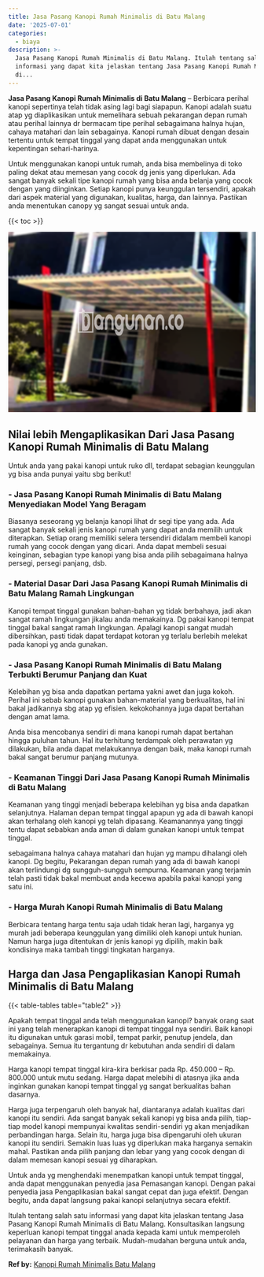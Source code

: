 ```yaml
---
title: Jasa Pasang Kanopi Rumah Minimalis di Batu Malang
date: '2025-07-01'
categories:
  - biaya
description: >-
  Jasa Pasang Kanopi Rumah Minimalis di Batu Malang. Itulah tentang salah satu
  informasi yang dapat kita jelaskan tentang Jasa Pasang Kanopi Rumah Minimalis
  di...
---
```


**Jasa Pasang Kanopi Rumah Minimalis di Batu Malang** – Berbicara perihal kanopi sepertinya telah tidak asing lagi bagi siapapun. Kanopi adalah suatu atap yg diaplikasikan untuk memelihara sebuah pekarangan depan rumah atau perihal lainnya dr bermacam tipe perihal sebagaimana halnya hujan, cahaya matahari dan lain sebagainya. Kanopi rumah dibuat dengan desain tertentu untuk tempat tinggal yang dapat anda menggunakan untuk kepentingan sehari-harinya.

Untuk menggunakan kanopi untuk rumah, anda bisa membelinya di toko paling dekat atau memesan yang cocok dg jenis yang diperlukan. Ada sangat banyak sekali tipe kanopi rumah yang bisa anda belanja yang cocok dengan yang diinginkan. Setiap kanopi punya keunggulan tersendiri, apakah dari aspek material yang digunakan, kualitas, harga, dan lainnya. Pastikan anda menentukan canopy yg sangat sesuai untuk anda.

{{< toc >}}

![Jasa Pasang Kanopi Rumah Minimalis di Batu Malang](/images/harga-kanopi-minimalis-70.png)

## Nilai lebih Mengaplikasikan Dari Jasa Pasang Kanopi Rumah Minimalis di Batu Malang

Untuk anda yang pakai kanopi untuk ruko dll, terdapat sebagian keunggulan yg bisa anda punyai yaitu sbg berikut!

### \- Jasa Pasang Kanopi Rumah Minimalis di Batu Malang Menyediakan Model Yang Beragam

Biasanya seseorang yg belanja kanopi lihat dr segi tipe yang ada. Ada sangat banyak sekali jenis kanopi rumah yang dapat anda memilih untuk diterapkan. Setiap orang memiliki selera tersendiri didalam membeli kanopi rumah yang cocok dengan yang dicari. Anda dapat membeli sesuai keinginan, sebagian type kanopi yang bisa anda pilih sebagaimana halnya persegi, persegi panjang, dsb.

### \- Material Dasar Dari Jasa Pasang Kanopi Rumah Minimalis di Batu Malang Ramah Lingkungan

Kanopi tempat tinggal gunakan bahan-bahan yg tidak berbahaya, jadi akan sangat ramah lingkungan jikalau anda memakainya. Dg pakai kanopi tempat tinggal bakal sangat ramah lingkungan. Apalagi kanopi sangat mudah dibersihkan, pasti tidak dapat terdapat kotoran yg terlalu berlebih melekat pada kanopi yg anda gunakan.

### \- Jasa Pasang Kanopi Rumah Minimalis di Batu Malang Terbukti Berumur Panjang dan Kuat

Kelebihan yg bisa anda dapatkan pertama yakni awet dan juga kokoh. Perihal ini sebab kanopi gunakan bahan-material yang berkualitas, hal ini bakal jadikannya sbg atap yg efisien. kekokohannya juga dapat bertahan dengan amat lama.

Anda bisa mencobanya sendiri di mana kanopi rumah dapat bertahan hingga puluhan tahun. Hal itu terhitung terdampak oleh perawatan yg dilakukan, bila anda dapat melakukannya dengan baik, maka kanopi rumah bakal sangat berumur panjang mutunya.

### \- Keamanan Tinggi Dari Jasa Pasang Kanopi Rumah Minimalis di Batu Malang

Keamanan yang tinggi menjadi beberapa kelebihan yg bisa anda dapatkan selanjutnya. Halaman depan tempat tinggal apapun yg ada di bawah kanopi akan terhalang oleh kanopi yg telah dipasang. Keamanannya yang tinggi tentu dapat sebabkan anda aman di dalam gunakan kanopi untuk tempat tinggal.

sebagaimana halnya cahaya matahari dan hujan yg mampu dihalangi oleh kanopi. Dg begitu, Pekarangan depan rumah yang ada di bawah kanopi akan terlindungi dg sungguh-sungguh sempurna. Keamanan yang terjamin telah pasti tidak bakal membuat anda kecewa apabila pakai kanopi yang satu ini.

### \- Harga Murah Kanopi Rumah Minimalis di Batu Malang

Berbicara tentang harga tentu saja udah tidak heran lagi, harganya yg murah jadi beberapa keunggulan yang dimiliki oleh kanopi untuk hunian. Namun harga juga ditentukan dr jenis kanopi yg dipilih, makin baik kondisinya maka tambah tinggi tingkatan harganya.

## Harga dan Jasa Pengaplikasian Kanopi Rumah Minimalis di Batu Malang

{{< table-tables table="table2" >}}

Apakah tempat tinggal anda telah menggunakan kanopi? banyak orang saat ini yang telah menerapkan kanopi di tempat tinggal nya sendiri. Baik kanopi itu digunakan untuk garasi mobil, tempat parkir, penutup jendela, dan sebagainya. Semua itu tergantung dr kebutuhan anda sendiri di dalam memakainya.

Harga kanopi tempat tinggal kira-kira berkisar pada Rp. 450.000 – Rp. 800.000 untuk mutu sedang. Harga dapat melebihi di atasnya jika anda inginkan gunakan kanopi tempat tinggal yg sangat berkualitas bahan dasarnya.

Harga juga terpengaruh oleh banyak hal, diantaranya adalah kualitas dari kanopi itu sendiri. Ada sangat banyak sekali kanopi yg bisa anda pilih, tiap-tiap model kanopi mempunyai kwalitas sendiri-sendiri yg akan menjadikan perbandingan harga. Selain itu, harga juga bisa dipengaruhi oleh ukuran kanopi itu sendiri. Semakin luas luas yg diperlukan maka harganya semakin mahal. Pastikan anda pilih panjang dan lebar yang yang cocok dengan di dalam memesan kanopi sesuai yg diharapkan.

Untuk anda yg menghendaki menempatkan kanopi untuk tempat tinggal, anda dapat menggunakan penyedia jasa Pemasangan kanopi. Dengan pakai penyedia jasa Pengaplikasian bakal sangat cepat dan juga efektif. Dengan begitu, anda dapat langsung pakai kanopi selanjutnya secara efektif.

Itulah tentang salah satu informasi yang dapat kita jelaskan tentang Jasa Pasang Kanopi Rumah Minimalis di Batu Malang. Konsultasikan langsung keperluan kanopi tempat tinggal anada kepada kami untuk memperoleh pelayanan dan harga yang terbaik. Mudah-mudahan berguna untuk anda, terimakasih banyak.

**Ref by:**  [Kanopi Rumah Minimalis Batu Malang](https://id.wikipedia.org/wiki/Kanopi)
